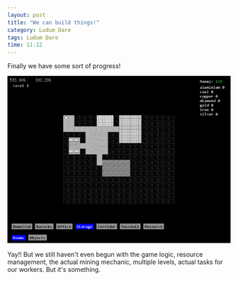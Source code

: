 ```yaml
---
layout: post
title: "We can build things!"
category: Ludum Dare
tags: Ludum Dare
time: 11:12
---
```


Finally we have some sort of progress!

![We can now build rooms and place and remove objects!](/images/ld29/can_build.png)

Yay!! But we still haven't even begun with the game logic, resource management, the actual mining mechanic, multiple levels, actual tasks for our workers. But it's something.

